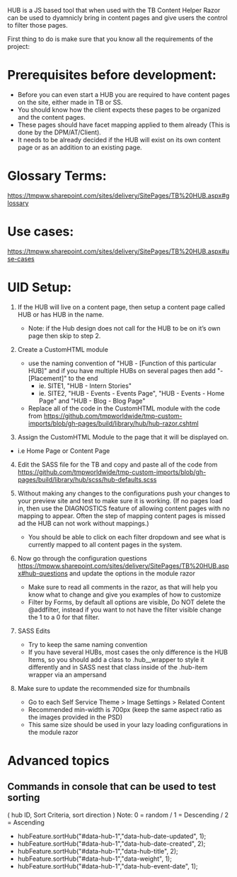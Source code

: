 HUB is a JS based tool that when used with the TB Content Helper Razor can be used to dyamnicly bring in content pages and give users the control to filter those pages.

First thing to do is make sure that you know all the requirements of the project:

# Prerequisites before development:
* Before you can even start a HUB you are required to have content pages on the site, either made in TB or SS.​​​
* You should know how the client expects these pages to be organized and the content pages.
* These pages should have facet mapping applied to them already (This is done by the DPM/AT/Client).
* It needs to be already decided if the HUB will exist on its own content page or as an addition to an existing page.​


# Glossary Terms: 
https://tmpww.sharepoint.com/sites/delivery/SitePages/TB%20HUB.aspx#glossary

# Use cases: 
https://tmpww.sharepoint.com/sites/delivery/SitePages/TB%20HUB.aspx#use-cases

# UID Setup:
1. If the HUB will live on a content page, then setup a content page called HUB or has HUB in the name.
   * Note: if the Hub design does not call for the HUB to be on it’s own page then skip to step 2. 

2. Create a CustomHTML module
   * use the naming convention of "HUB - [Function of this particular HUB]" and if you have multiple HUBs on several pages then add "- [Placement]" to the end
     * ie. SITE1, "HUB - Intern Stories"
     * ie. SITE2, "HUB - Events - Events Page", "HUB - Events - Home Page" and "HUB - Blog - Blog Page"
   * Replace all of the code in the CustomHTML module with the code from https://github.com/tmpworldwide/tmp-custom-imports/blob/gh-pages/build/library/hub/hub-razor.cshtml

3. Assign the CustomHTML Module to the page that it will be displayed on. 
  * i.e Home Page or Content Page

4. Edit the SASS file for the TB and copy and paste all of the code from https://github.com/tmpworldwide/tmp-custom-imports/blob/gh-pages/build/library/hub/scss/hub-defaults.scss

5. Without making any changes to the configurations push your changes to your preview site and test to make sure it is working. (If no pages load in, then use the DIAGNOSTICS feature of allowing content pages with no mapping to appear. Often the step of mapping content pages is missed ad the HUB can not work without mappings.)
   * You should be able to click on each filter dropdown and see what is currently mapped to all content pages in the system.

6. Now go through the configuration questions https://tmpww.sharepoint.com/sites/delivery/SitePages/TB%20HUB.aspx#hub-questions and update the options in the module razor
   * Make sure to read all comments in the razor, as that will help you know what to change and give you examples of how to customize
   * Filter by Forms, by default all options are visible, Do NOT delete the @addfilter, instead if you want to not have the filter visible change the 1 to a 0 for that filter.

7. SASS Edits
   * Try to keep the same naming convention
   * If you have several HUBs, most cases the only difference is the HUB Items, so you should add a class to .hub__wrapper to style it differently and in SASS nest that class inside of the .hub-item wrapper via an ampersand

8. Make sure to update the recommended size for thumbnails
   * Go to each Self Service Theme > Image Settings > Related Content
   * Recommended min-width is 700px (keep the same aspect ratio as the images provided in the PSD)
   * This same size should be used in your lazy loading configurations in the module razor

# Advanced topics
## Commands in console that can be used to test sorting
( hub ID, Sort Criteria, sort direction ) Note: 0 = random / 1 = Descending / 2 = Ascending 

* hubFeature.sortHub("#data-hub-1","data-hub-date-updated", 1);
* hubFeature.sortHub("#data-hub-1","data-hub-date-created", 2);
* hubFeature.sortHub("#data-hub-1","data-hub-title", 2);
* hubFeature.sortHub("#data-hub-1","data-weight", 1);
* hubFeature.sortHub("#data-hub-1","data-hub-event-date", 1);